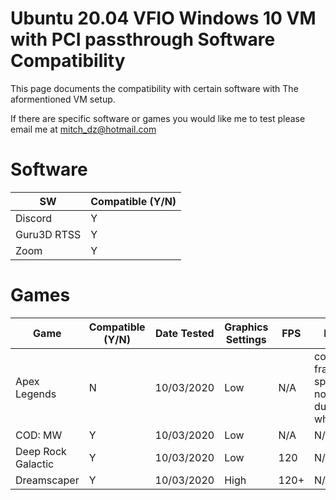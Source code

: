 # Ubuntu 20.04 VFIO Windows 10 VM with PCI passthrough Software Compatibility

This page documents the compatibility with certain software with The aformentioned VM setup.

If there are specific software or games you would like me to test please email me
at mitch_dz@hotmail.com


# Software
| SW  | Compatible (Y/N) |
| --------------  | ----- |
| Discord | Y |
| Guru3D RTSS | Y |
| Zoom | Y |

# Games
| Game  | Compatible (Y/N) | Date Tested | Graphics Settings | FPS | Notes |
| - | - | - | - | - | - |
| Apex Legends | N | 10/03/2020 | Low | N/A | constant frametime spikes, not sure due to what |
| COD: MW | Y | 10/03/2020 | Low | N/A | N/A |
| Deep Rock Galactic | Y | 10/03/2020 | Low | 120 | N/A |
| Dreamscaper | Y | 10/03/2020 | High | 120+ | N/A |
